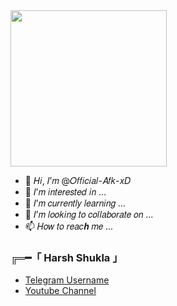 <img src='https://telegra.ph/file/58c2c310374fb71be9ed8.jpg' alternate="Meow Meow... Your Internet Gones..." height="250px">


- 👋 𝐻𝑖, 𝐼’𝑚 @𝑂𝑓𝑓𝑖𝑐𝑖𝑎𝑙-𝐴𝑓𝑘-𝑥𝐷
- 👀 𝐼’𝑚 𝑖𝑛𝑡𝑒𝑟𝑒𝑠𝑡𝑒𝑑 𝑖𝑛 ...
- 🌱 𝐼’𝑚 𝑐𝑢𝑟𝑟𝑒𝑛𝑡𝑙𝑦 𝑙𝑒𝑎𝑟𝑛𝑖𝑛𝑔 ...
- 💞️ 𝐼’𝑚 𝑙𝑜𝑜𝑘𝑖𝑛𝑔 𝑡𝑜 𝑐𝑜𝑙𝑙𝑎𝑏𝑜𝑟𝑎𝑡𝑒 𝑜𝑛 ...
- 📫 𝐻𝑜𝑤 𝑡𝑜 𝑟𝑒𝑎𝑐𝒉 𝑚𝑒 ...

<!---
𝑂𝑓𝑓𝑖𝑐𝑖𝑎𝑙-𝐴𝑓𝑘-𝑥𝐷/𝑂𝑓𝑓𝑖𝑐𝑖𝑎𝑙-𝐴𝑓𝑘-𝑥𝐷 𝑖𝑠 𝑎 ✨ 𝑠𝑝𝑒𝑐𝑖𝑎𝑙 ✨ 𝑟𝑒𝑝𝑜𝑠𝑖𝑡𝑜𝑟𝑦 𝑏𝑒𝑐𝑎𝑢𝑠𝑒 𝑖𝑡𝑠 `𝑅𝐸𝐴𝐷𝑀𝐸.𝑚𝑑` (𝑡𝒉𝑖𝑠 𝑓𝑖𝑙𝑒) 𝑎𝑝𝑝𝑒𝑎𝑟𝑠 𝑜𝑛 𝑦𝑜𝑢𝑟 𝐺𝑖𝑡𝐻𝑢𝑏 𝑝𝑟𝑜𝑓𝑖𝑙𝑒.
𝑌𝑜𝑢 𝑐𝑎𝑛 𝑐𝑙𝑖𝑐𝑘 𝑡𝒉𝑒 𝑃𝑟𝑒𝑣𝑖𝑒𝑤 𝑙𝑖𝑛𝑘 𝑡𝑜 𝑡𝑎𝑘𝑒 𝑎 𝑙𝑜𝑜𝑘 𝑎𝑡 𝑦𝑜𝑢𝑟 𝑐𝒉𝑎𝑛𝑔𝑒𝑠.
--->

### ╔═━「 Harsh Shukla 」

+ [Telegram Username](https://t.me/Official_pro_xD) 
+ [Youtube Channel](https://www.youtube.com/@Harsh-shukla-xD)
